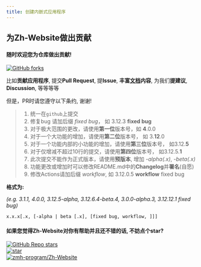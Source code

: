 ```yaml
---
title: 创建内嵌式应用程序
---
```


## 为Zh-Website做出贡献

#### 随时欢迎您为仓库做出贡献!
[![GitHub forks](https://img.shields.io/github/forks/zmh-program/Zh-Website?style=flat)](https://github.com/zmh-program/Zh-Website/fork)

比如**贡献应用程序**, 提交**Pull Request**, 提**Issue**, **丰富[文档](https://github.com/zmh-program/production)内容**, 为我们**提建议**, **Discussion**, 等等等等

但是，PR时请您遵守以下条约, 谢谢!
> 1. 统一在`github`上提交
> 2. 修复bug 请加后缀 *fixed bug*， 如 3.12.3 **fixed bug**
> 3. 对于极大范围的更改，请使用**第一位**版本号，如 **4**.0.0
> 4. 对于一个大功能的增加，请使用**第二位**版本号， 如 3.**12**.0
> 5. 对于一个功能内部的小功能的增加，请使用**第三位**版本号， 如3.12.**5**
> 6. 对于仅增减不超过10行的提交，请使用**第四位**版本号， 如3.12.5.**1**
> 7. 此次提交不能作为正式版本，请使用**预版本**, 增加 *-alpha(.x)*, *-beta(.x)*
> 8. 功能更改或增加时可以修改README.md中的**Changelog**并**署名**(自愿)
> 9. 修改Actions请加后缀 *workflow*, 如 3.12.0.5 **workflow** fixed bug

**格式为:**

*(e.g. 3.1.1, 4.0.0, 3.12.5-alpha, 3.12.6.4-beta.4, 3.0.0-alpha.3, 3.12.12.1 fixed bug)*
```
x.x.x[.x, [-alpha | beta [.x], [fixed bug, workflow, ]]]
```

#### 如果您觉得**Zh-Website**对你有帮助并且还不错的话, 不妨点个star?


[![GitHub Repo stars](https://img.shields.io/github/stars/zmh-program/Zh-Website?style=flat)](https://github.com/zmh-program/Zh-Website/stargazers) 
<br>
[![star](https://gitee.com/zmh-program/Zh-Website/badge/star.svg?theme=dark)](https://gitee.com/zmh-program/Zh-Website/stargazers)
<br>
[![zmh-program/Zh-Website](https://gitee.com/zmh-program/Zh-Website/widgets/widget_card.svg?colors=ffffff,1e252b,323d47,455059,d7deea,99a0ae)](https://gitee.com/zmh-program/Zh-Website) 